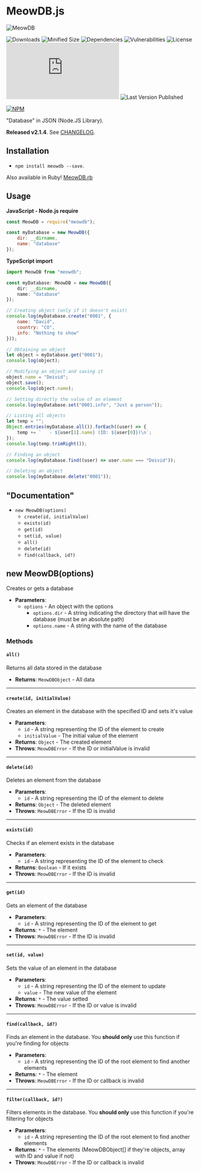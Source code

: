 # MeowDB.js
![MeowDB](https://i.imgur.com/cC7AZ18.png)

![Downloads](https://img.shields.io/npm/dt/meowdb)  ![Minified Size](https://img.shields.io/bundlephobia/min/meowdb) ![Dependencies](https://img.shields.io/librariesio/release/npm/meowdb) ![Vulnerabilities](https://img.shields.io/snyk/vulnerabilities/npm/meowdb) ![License](https://img.shields.io/npm/l/meowdb) ![Last Commit](https://img.shields.io/github/last-commit/Drylotrans/MeowDB.js) ![Last Version Published](https://img.shields.io/npm/v/meowdb)

[![NPM](https://nodei.co/npm/meowdb.png?downloads=true&downloadRank=true&stars=true)](https://nodei.co/npm/meowdb/)

"Database" in JSON (Node.JS Library).

**Released v2.1.4**. See [CHANGELOG](https://github.com/Drylotrans/MeowDB.js/blob/master/CHANGELOG.md).


## Installation
- `npm install meowdb --save`.

Also available in Ruby! [MeowDB.rb](https://rubygems.org/gems/meowdb)


## Usage
**JavaScript - Node.js require**
```js
const MeowDB = require("meowdb");

const myDatabase = new MeowDB({
    dir: __dirname,
    name: "database"
});
```

**TypeScript import**
```ts
import MeowDB from "meowdb";

const myDatabase: MeowDB = new MeowDB({
    dir: __dirname,
    name: "database"
});
```

```js
// Creating object (only if it doesn't exist)
console.log(myDatabase.create("0001", {
    name: "David",
    country: "CO",
    info: "Nothing to show"
}));

// Obtaining an object
let object = myDatabase.get("0001");
console.log(object);

// Modifying an object and saving it
object.name = "Deivid";
object.save();
console.log(object.name);

// Setting directly the value of an element
console.log(myDatabase.set("0001.info", "Just a person"));

// Listing all objects
let temp = "";
Object.entries(myDatabase.all()).forEach((user) => {
    temp += `   - ${user[1].name} (ID: ${user[0]})\n`;
});
console.log(temp.trimRight());

// Finding an object
console.log(myDatabase.find((user) => user.name === "Deivid"));

// Deleting an object
console.log(myDatabase.delete("0001"));
```

## "Documentation"
- `new MeowDB(options)`
    * `create(id, initialValue)`
    * `exists(id)`
    * `get(id)`
    * `set(id, value)`
    * `all()`
    * `delete(id)`
    * `find(callback, id?)`


## new MeowDB(options)
Creates or gets a database
- **Parameters**:
    - `options` - An object with the options
        - `options.dir` - A string indicating the directory that will have the database (must be an absolute path)
        - `options.name` - A string with the name of the database


### Methods
#### `all()`
Returns all data stored in the database
- **Returns**: `MeowDBObject` - All data
<hr>

#### `create(id, initialValue)`
Creates an element in the database with the specified ID and sets it's value
- **Parameters**:
    - `id` - A string representing the ID of the element to create
    - `initialValue` - The initial value of the element
- **Returns**: `Object` - The created element
- **Throws**: `MeowDBError` - If the ID or initialValue is invalid
<hr>

#### `delete(id)`
Deletes an element from the database
- **Parameters**:
    - `id` - A string representing the ID of the element to delete
- **Returns**: `Object` - The deleted element
- **Throws**: `MeowDBError` - If the ID is invalid
<hr>

#### `exists(id)`
Checks if an element exists in the database
- **Parameters**:
    - `id` - A string representing the ID of the element to check
- **Returns**: `Boolean` - If it exists
- **Throws**: `MeowDBError` - If the ID is invalid
<hr>

#### `get(id)`
Gets an element of the database
- **Parameters**:
    - `id` - A string representing the ID of the element to get
- **Returns**: `*` - The element
- **Throws**: `MeowDBError` - If the ID is invalid
<hr>

#### `set(id, value)`
Sets the value of an element in the database
- **Parameters**:
    - `id` - A string representing the ID of the element to update
    - `value` - The new value of the element
- **Returns**: `*` - The value setted
- **Throws**: `MeowDBError` - If the ID or value is invalid
<hr>

#### `find(callback, id?)`
Finds an element in the database.
You __should only__ use this function if you're finding for objects
- **Parameters**:
    - `id` - A string representing the ID of the root element to find another elements
- **Returns**: `*` - The element
- **Throws**: `MeowDBError` - If the ID or callback is invalid
<hr>

#### `filter(callback, id?)`
Filters elements in the database.
You __should only__ use this function if you're filtering for objects
- **Parameters**:
    - `id` - A string representing the ID of the root element to find another elements
- **Returns**: `*` - The elements (MeowDBObject[] if they're objects, array with ID and value if not)
- **Throws**: `MeowDBError` - If the ID or callback is invalid